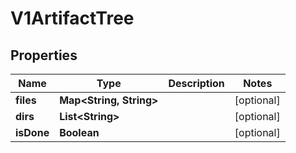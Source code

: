 

# V1ArtifactTree


## Properties

| Name | Type | Description | Notes |
|------------ | ------------- | ------------- | -------------|
|**files** | **Map&lt;String, String&gt;** |  |  [optional] |
|**dirs** | **List&lt;String&gt;** |  |  [optional] |
|**isDone** | **Boolean** |  |  [optional] |



